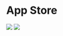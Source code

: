 # App Store
<img src="https://img.shields.io/badge/Swift-5.3-orange"> <img src="https://img.shields.io/badge/iOS-13%2B-lightgrey">
